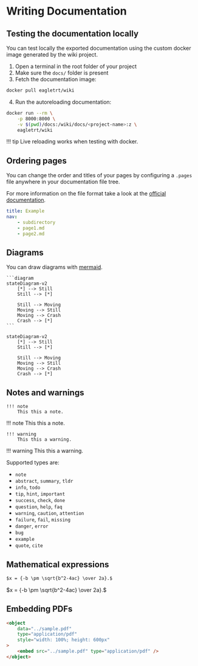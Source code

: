 # Writing Documentation

## Testing the documentation locally

You can test locally the exported documentation using the custom docker image
generated by the wiki project.

1. Open a terminal in the root folder of your project
2. Make sure the `docs/` folder is present
3. Fetch the documentation image:

```bash
docker pull eagletrt/wiki
```

4. Run the autoreloading documentation:

```bash
docker run --rm \
    -p 8000:8000 \
    -v $(pwd)/docs:/wiki/docs/<project-name>:z \
    eagletrt/wiki
```

!!! tip
    Live reloading works when testing with docker.

## Ordering pages

You can change the order and titles of your pages by configuring a `.pages`
file anywhere in your documentation file tree.

For more information on the file format take a look at the
[official documentation](https://github.com/lukasgeiter/mkdocs-awesome-pages-plugin).

```yml
title: Example
nav:
    - subdirectory
    - page1.md
    - page2.md
```

## Diagrams

You can draw diagrams with [mermaid](https://mermaid-js.github.io/mermaid/#/).

````
```diagram
stateDiagram-v2
    [*] --> Still
    Still --> [*]

    Still --> Moving
    Moving --> Still
    Moving --> Crash
    Crash --> [*]
```
````

```diagram
stateDiagram-v2
    [*] --> Still
    Still --> [*]

    Still --> Moving
    Moving --> Still
    Moving --> Crash
    Crash --> [*]
```

## Notes and warnings

```
!!! note
    This this a note.
```

!!! note
    This this a note.

```
!!! warning
    This this a warning.
```

!!! warning
    This this a warning.

Supported types are:

-   `note`
-   `abstract`, `summary`, `tldr`
-   `info`, `todo`
-   `tip`, `hint`, `important`
-   `success`, `check`, `done`
-   `question`, `help`, `faq`
-   `warning`, `caution`, `attention`
-   `failure`, `fail`, `missing`
-   `danger`, `error`
-   `bug`
-   `example`
-   `quote`, `cite`

## Mathematical expressions

```markdown
$x = {-b \pm \sqrt{b^2-4ac} \over 2a}.$
```

$x = {-b \pm \sqrt{b^2-4ac} \over 2a}.$

## Embedding PDFs

```html
<object
    data="../sample.pdf"
    type="application/pdf"
    style="width: 100%; height: 600px"
>
    <embed src="../sample.pdf" type="application/pdf" />
</object>
```

<object data="../sample.pdf" type="application/pdf" style="width: 100%; height: 600px">
    <embed src="../sample.pdf" type="application/pdf" />
</object>
